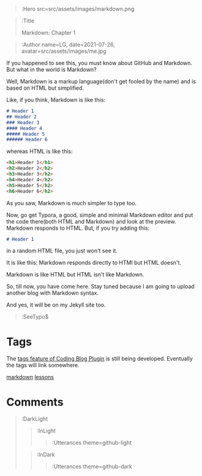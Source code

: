 > :Hero src=src/assets/images/markdown.png

> :Title
>
> Markdown: Chapter 1

> :Author name=LG,
>         date=2021-07-26,
>         avatar=src/assets/images/me.jpg

If you happened to see this, you must know about GitHub and Markdown. But what in the world is Markdown?

Well, Markdown is a markup language(don't get fooled by the name) and is based on HTML but simplified.

Like, if you think, Markdown is like this:
```markdown | markdown.md
# Header 1
## Header 2
### Header 3
#### Header 4
##### Header 5
###### Header 6
```

whereas HTML is like this:
```html | html.html
<h1>Header 1</h1>
<h2>Header 2</h2>
<h3>Header 3</h2>
<h4>Header 4</h2>
<h5>Header 5</h2>
<h6>Header 6</h2>
```
As you saw, Markdown is much simpler to type too.

Now, go get Typora, a good, simple and minimal Markdown editor and put the code there(both HTML and Markdown) and look at the preview. Markdown responds to HTML. But, if you try adding this:
```markdown | mdtest2.md
# Header 1
```
in a random HTML file, you just won't see it. 

It is like this:
Markdown responds directly to HTMl but HTML doesn't.

Markdown is like HTML but HTML isn't like Markdown.

So, till now, you have come here. Stay tuned because I am going to upload another blog with Markdown syntax.

And yes, it will be on my Jekyll site too.


> :SeeTypo$

# Tags

The [tags feature of Coding Blog Plugin](https://connect-platform.github.io/coding-blog-plugin/tags) is still being developed.  Eventually the tags will link somewhere.

[markdown](:Tag) [lessons](:Tag)

# Comments

> :DarkLight
> > :InLight
> >
> > > :Utterances theme=github-light
>
> > :InDark
> >
> > > :Utterances theme=github-dark
